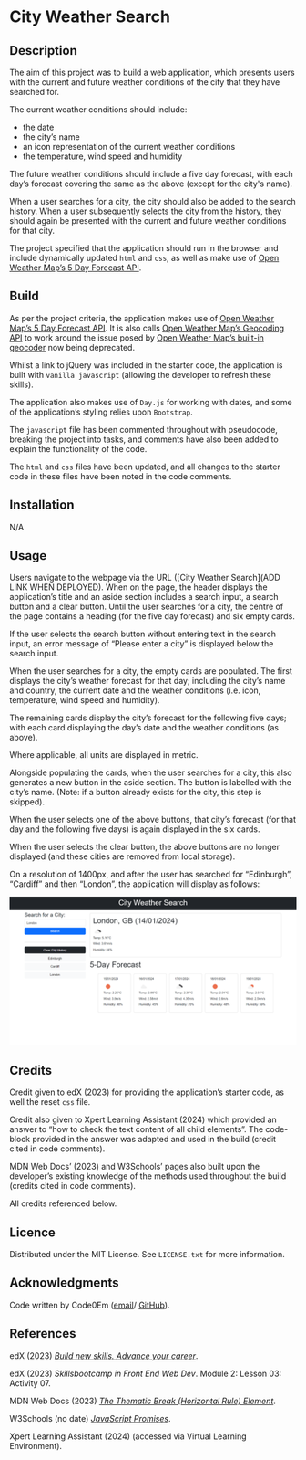 # City Weather Search

## Description

The aim of this project was to build a web application, which presents users with the current and future weather conditions of the city that they have searched for.

The current weather conditions should include:

* the date
* the city’s name
* an icon representation of the current weather conditions
* the temperature, wind speed and humidity

The future weather conditions should include a five day forecast, with each day’s forecast covering the same as the above (except for the city's name).

When a user searches for a city, the city should also be added to the search history. When a user subsequently selects the city from the history, they should again be presented with the current and future weather conditions for that city.

The project specified that the application should run in the browser and include dynamically updated `html` and `css`, as well as make use of [Open Weather Map’s 5 Day Forecast API](https://openweathermap.org/forecast5).


## Build

As per the project criteria, the application makes use of [Open Weather Map’s 5 Day Forecast API](https://openweathermap.org/forecast5). It is also calls [Open Weather Map’s Geocoding API](https://openweathermap.org/api/geocoding-api) to work around the issue posed by [Open Weather Map’s built-in geocoder](https://openweathermap.org/forecast5#builtin) now being deprecated.

Whilst a link to jQuery was included in the starter code, the application is built with `vanilla javascript` (allowing the developer to refresh these skills).

The application also makes use of `Day.js` for working with dates, and some of the application’s styling relies upon `Bootstrap`.

The `javascript` file has been commented throughout with pseudocode, breaking the project into tasks, and comments have also been added to explain the functionality of the code.

The `html` and `css` files have been updated, and all changes to the starter code in these files have been noted in the code comments.

## Installation

N/A

## Usage

Users navigate to the webpage via the URL ([City Weather Search](ADD LINK WHEN DEPLOYED). When on the page, the header displays the application’s title and an aside section includes a search input, a search button and a clear button. Until the user searches for a city, the centre of the page contains a heading (for the five day forecast) and six empty cards.

If the user selects the search button without entering text in the search input, an error message of “Please enter a city” is displayed below the search input.

When the user searches for a city, the empty cards are populated. The first displays the city’s weather forecast for that day; including the city’s name and country, the current date and the weather conditions (i.e. icon, temperature, wind speed and humidity).

The remaining cards display the city’s forecast for the following five days; with each card displaying the day’s date and the weather conditions (as above).

Where applicable, all units are displayed in metric.

Alongside populating the cards, when the user searches for a city, this also generates a new button in the aside section. The button is labelled with the city’s name. (Note: if a button already exists for the city, this step is skipped).

When the user selects one of the above buttons, that city’s forecast (for that day and the following five days) is again displayed in the six cards.

When the user selects the clear button, the above buttons are no longer displayed (and these cities are removed from local storage).

On a resolution of 1400px, and after the user has searched for “Edinburgh”, “Cardiff” and then “London”, the application will display as follows:

![Screenshot of City Weather Search application, displaying a current search and two saved searches](./assets/images/city-weather-search-index-demo.png)

## Credits

Credit given to edX (2023) for providing the application’s starter code, as well the reset `css` file. 

Credit also given to Xpert Learning Assistant (2024) which provided an answer to “how to check the text content of all child elements”. The code-block provided in the answer was adapted and used in the build (credit cited in code comments).

MDN Web Docs’ (2023) and W3Schools’ pages also built upon the developer’s existing knowledge of the methods used throughout the build (credits cited in code comments).

All credits referenced below.

## Licence

Distributed under the MIT License. See `LICENSE.txt` for more information.

## Acknowledgments

Code written by Code0Em ([email](mailto:code.em@outlook.com)/ [GitHub](https://github.com/Code0Em)).

## References

edX (2023) [*Build new skills. Advance your career*](https://www.edx.org/).

edX (2023) *Skillsbootcamp in Front End Web Dev*. Module 2: Lesson 03: Activity 07.

MDN Web Docs (2023) [*The Thematic Break (Horizontal Rule) Element*](https://developer.mozilla.org/en-US/docs/Web/HTML/Element/hr).

W3Schools (no date) [*JavaScript Promises*](https://www.w3schools.com/js/js_promise.asp).

Xpert Learning Assistant (2024) (accessed via Virtual Learning Environment).

